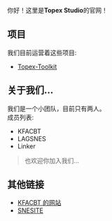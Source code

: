你好！这里是**Topex Studio**的官网！

## 项目
我们目前运营着这些项目:
 - [Topex-Toolkit](/Topex-Toolkit/)

## 关于我们...
我们是一个小团队，目前只有两人。  
成员列表:
 - KFACBT
 - LAGSNES
 - Linker

> 也欢迎你加入我们...

## 其他链接
 - [KFACBT 的网站](https://gytxtx.github.io/)
 - [SNESITE](https://snesite.xyz)
